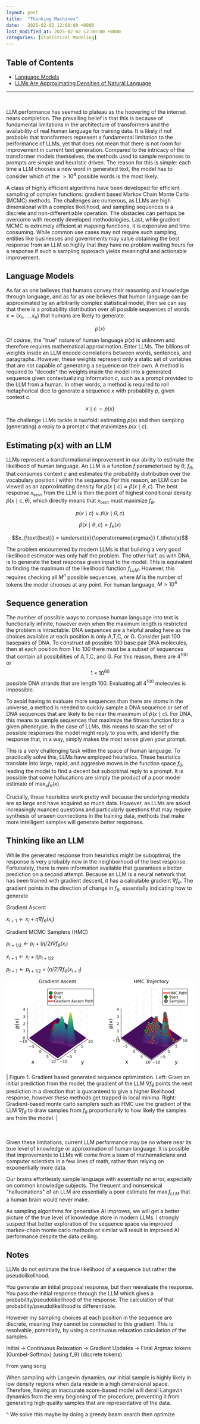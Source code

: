 ```yaml
---
layout: post
title:  "Thinking Machines"
date:   2025-02-02 12:00:00 +0800
last_modified_at: 2025-02-02 12:00:00 +0800
categories: [Statistical Modeling]
---
```

## Table of Contents
- [Language Models](#language-models)
- [LLMs Are Approximating Densities of Natural Language](#llms-are-approximating-densities-of-natural-language)
<hr>
<br>

LLM performance has seemed to plateau as the hoovering of the internet nears completion. The prevailing belief is that this is because of fundamental limitations in the architecture of transformers and the availability of real human language for training data. It is likely if not probable that transformers represent a fundamental limitation to the performance of LLMs, yet that does not mean that there is not room for improvement in current text generation. Compared to the intricacy of the transformer models themselves, the methods used to sample responses to prompts are simple and heuristic driven. The reason for this is simple: each time a LLM chooses a new word in generated text, the model has to consider which of the $>10^4$ possible words is the most likely. 

A class of highly efficient algorithms have been developed for efficient sampling of complex functions: gradient based Markov Chain Monte Carlo (MCMC) methods. The challenges are numerous, as LLMs are high dimensional with a complex likelihood, and sampling sequences is a discrete and non-differentiable operation. The obstacles can perhaps be overcome with recently developed methodologies. Last, while gradient MCMC is extremely efficient at mapping functions, it is expensive and time consuming. While common use cases may not require such sampling, entities like businesses and governments may value obtaining the best response from an LLM so highly that they have no problem waiting hours for a response if such a sampling approach yields meaningful and actionable improvement.

## Language Models

As far as one believes that humans convey their reasoning and knowledge through language, and as far as one believes that human language can be approximated by an arbitrarily complex statistical model, then we can say that there is a probability distribution over all possible sequences of words $x = (x_1,\dots,x_n)$ that humans are likely to generate.

$$p(x)$$

Of course, the "true" nature of human language $p(x)$ is unknown and therefore requires mathematical approximation. Enter LLMs. The billions of weights inside an LLM encode correlations between words, sentences, and paragraphs. However, these weights represent only a static set of variables that are not capable of generating a sequence on their own. A method is required to "decode" the weights inside the model into a generated sequence given contextualizing information $c$, such as a prompt provided to the LLM from a human. In other words, a method is required to roll metaphorical dice to generate a sequence $x$ with probability $p$, given context $c$. 

$$ x \mid c \sim p(x) $$

The challenge LLMs tackle is twofold: estimating $p(x)$ and then sampling (generating) a reply to a prompt $c$ that maximizes $p(x \mid c)$. 

## Estimating p(x) with an LLM

LLMs represent a transformational improvement in our ability to estimate the likelihood of human language. An LLM is a function $f$ parameterised by $\theta$, $f_\theta$, that consumes context $c$ and estimates the probability distribution over the vocabulary position $i$ within the sequence. For this reason, an LLM can be viewed as an approximating density for $p(x \mid c) \approx \hat{p}(x \mid \theta,c)$. The best response $x_{\texttt{best}}$ from the LLM is then the point of highest conditional density $\hat{p}(x \mid c,\theta)$, which directly means that $x_{\texttt{best}}$ must maximize $f_\theta$.

$$p(x \mid c) \approx \hat{p}(x \mid \theta,c)$$

$$\hat{p}(x \mid \theta,c) = f_\theta(x)$$

$$x_{\text{best}} = \underset{x}{\operatorname{argmax}} f_\theta(x)$$

The problem encountered by modern LLMs is that building a very good likelihood estimator was only half the problem. The other half, as with DNA, is to generate the best response given input to the model. This is equivalent to finding the maximum of the likelihood function $f_{LLM}$. However, this requires checking all $M^n$ possible sequences, where $M$ is the number of tokens the model chooses at any point. For human language, $M > 10^4$<br>

## Sequence generation

The number of possible ways to compose human language into text is functionally infinite, however even when the maximum length is restricted the problem is intractable. DNA sequences are a helpful analog here as the choices available at each position is only A,T,C, or G. Consider just 100 basepairs of DNA. To construct all possible 100 base pair DNA molecules, then at each position from 1 to 100 there must be a subset of sequences that contain all possibilities of A,T,C, and G. For this reason, there are $4^{100}$ or $$1 \times 10^{60}$$ possible DNA strands that are length 100. Evaluating all $4^{100}$ molecules is impossible.

To avoid having to evaluate more sequences than there are atoms in the universe, a method is needed to quickly sample a DNA sequence or set of DNA sequences that are likely to be near the maximum of $\hat{p}(x \mid c)$. For DNA, this means to sample sequences that maximize the fitness function for a given phenotype. In the case of LLMs, this means to scan the set of possible responses the model might reply to you with, and identify the response that, in a way, simply makes the most sense given your prompt.

This is a very challenging task within the space of human language. To practically solve this, LLMs have employed heuristics. These heuristics translate into large, rapid, and aggresive moves in the function space $f_\theta$, leading the model to find a decent but suboptimal reply to a prompt. It is possible that some hallucations are simply the product of a poor model estimate of $\max_{x} f_\theta(x)$.

Crucially, these heuristics work pretty well because the underlying models are so large and have acquired so much data. However, as LLMs are asked increasingly nuanced questions and particularly questions that may require synthesis of unseen connections in the training data, methods that make more intelligent samples will generate better responses.


## Thinking like an LLM
While the generated response from heuristics might be suboptimal, the response is very probably now in the neighborhood of the best response. Fortunately, there is more information available that guarantees a better prediction on a second attempt. Because an LLM is a neural network that has been trained with gradient descent, it has a calculable gradient $\nabla f_{\theta}$. The gradient points in the direction of change in $f_\theta$, essentially indicating how to generate <br>

Gradient Ascent<br>

$x_{i+1} \leftarrow x_i + η ∇f_θ(x_i)$

Gradient MCMC Samplers (HMC)<br>

$p_{i+1/2} \leftarrow p_i + (η/2) ∇f_θ(x_i)$

$x_{i+1} \leftarrow x_i + η p_{i+1/2}$

$p_{i+1} \leftarrow p_{i+1/2} + (η/2) ∇f_θ(x_{i+1})$

![Finding the best generated response](/assets/images/path_opt.png)
| Figure 1. Gradient based generated sequence optimization. Left: Given an initial prediction from the model, the gradient of the LLM $\nabla f_\theta$ points the next prediction in a direction that is guaranteed to give a higher likelihood response, however these methods get trapped in local minima. Right: Gradient-based monte carlo samplers such as HMC use the gradient of the LLM $\nabla f_\theta$ to draw samples from $f_\theta$ proportionally to how likely the samples are from the model. |




<br><br>
Given these limitations, current LLM performance may be no where near its true level of knowledge or approximation of human language. It is possible that improvements to LLMs will come from a team of mathematicians and computer scientists in a few lines of math, rather than relying on exponentially more data. <br>

Our brains effortlessly sample language with essentially no error, especially on common knowledge subjects. The frequent and nonsensical "hallucinations" of an LLM are essentially a poor estimate for $\max{f_{LLM}}$ that a human brain would never make. <br>

As sampling algorithms for generative AI improves, we will get a better picture of the true level of knowledge store in modern LLMs. I strongly suspect that better exploration of the sequence space via improved markov-chain monte carlo methods or similar will result in improved AI performance despite the data ceiling.


## Notes

LLMs do not estimate the true likelihood of a sequence but rather the pseudolikelihood.

You generate an initial proposal response, but then reevaluate the response. You pass the initial response through the LLM which gives a probability/pseudolikelihood of the response. The calculation of that probability/pseudolikelihood is differentiable. 

However my sampling choices at each position in the sequence are discrete, meaning they cannot be connected to this gradient. This is resolvable, potentially, by using a continuous relaxation calculation of the samples.


Initial → Continuous Relaxation → Gradient Updates → Final Argmax
tokens    (Gumbel-Softmax)       (using f_θ)        (discrete tokens)

From yang song 


When sampling with Langevin dynamics, our initial sample is highly likely in low density regions when data reside in a high dimensional space. Therefore, having an inaccurate score-based model will derail Langevin dynamics from the very beginning of the procedure, preventing it from generating high quality samples that are representative of the data.

^ We solve this maybe by doing a greedy beam search then optimize